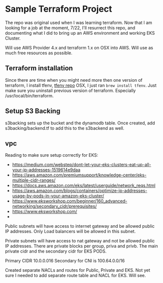 # Sample Terraform Project
The repo was original used when I was learning terraform.
Now that I am looking for a job at the moment, 7/22, I'll resurrect this 
repo, and documenting what I did to bring up an AWS environment and working
EKS Cluster.

Will use AWS Provider 4.x and terraform 1.x on OSX into AWS. Will use as much
free resources as possible.

## Terraform installation
Since there are time when you might need more then one version of terraform, 
I install tfenv,
[tfenv repo](https://github.com/tfutils/tfenv)
OSX, I just ran `brew install tfenv`. Just make sure you uninstall previous 
version of terraform. Especially /usr/local/bin/terraform.

## Setup S3 Backing
s3backing sets up the bucket and the dynamodb table.
Once created, add s3backing/backend.tf to add this to the s3backend as well.

## vpc
Reading to make sure setup correctly for EKS:
- https://medium.com/webstep/dont-let-your-eks-clusters-eat-up-all-your-ip-addresses-1519614e9daa
- https://aws.amazon.com/premiumsupport/knowledge-center/eks-multiple-cidr-ranges/
- https://docs.aws.amazon.com/eks/latest/userguide/network_reqs.html
- https://aws.amazon.com/blogs/containers/optimize-ip-addresses-usage-by-pods-in-your-amazon-eks-cluster/
- https://www.eksworkshop.com/beginner/160_advanced-networking/secondary_cidr/prerequisites/
- https://www.eksworkshop.com/
- 
Public subnets will have access to internet gateway and be allowed public IP 
addresses. Only Load balancers will be allowed in this subnet.

Private subnets will have access to nat gateway and not be allowed public IP 
addresses. There are private blocks per group, priva and privb. The main 
private cidr and the secondary cidr for EKS PODS. 

Primary CIDR 10.0.0.016
Secondary for CNI is 100.64.0.0/16

Created separate NACLs and routes for Public, Private and EKS.
Not yet sure I needed to add separate route table and NACL for EKS.  Will see.